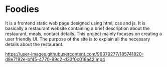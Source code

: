 # Foodies
It is a frontend static web page designed using html, css and js. It is basically a restaurant website containing a
brief description about the restaurant, meals, contact details. This project mainly focuses on creating a user
friendly UI. The purpose of the site is to explain all the necessary details about the restaurant.



https://user-images.githubusercontent.com/96379277/185741820-d8e7192e-bf45-4770-99c2-d33f0c016a42.mp4

